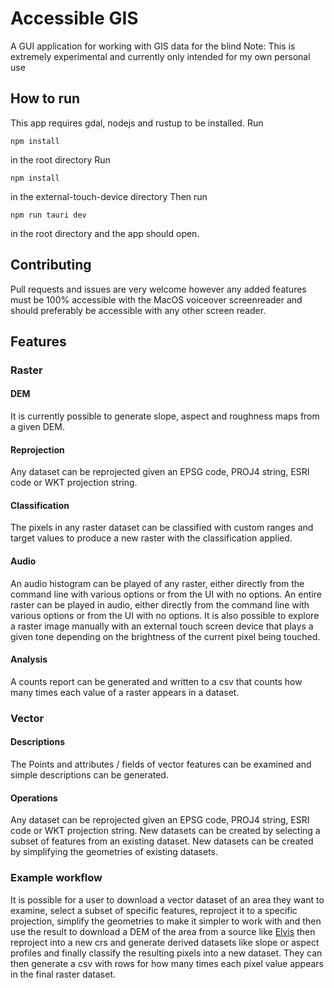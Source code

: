 # Accessible GIS
A GUI application for working with GIS data for the blind
Note: This is extremely experimental and currently only intended for my own personal use
## How to run
This app requires gdal, nodejs and rustup to be installed.
Run
```
npm install
```
in the root directory
Run
```
npm install
```
in the external-touch-device directory
Then run
```
npm run tauri dev
```
in the root directory and the app should open.
## Contributing
Pull requests and issues are very welcome however any added features must be 100% accessible with the MacOS voiceover screenreader and should preferably be accessible with any other screen reader.

## Features
### Raster
#### DEM
It is currently possible to generate slope, aspect and roughness maps from a given DEM.
#### Reprojection
Any dataset can be reprojected given an EPSG code, PROJ4 string, ESRI code or WKT projection string.
#### Classification
The pixels in any raster dataset can be classified with custom ranges and target values to produce a new raster with the classification applied.
#### Audio
An audio histogram can be played of any raster, either directly from the command line with various options or from the UI with no options.
An entire raster can be played in audio, either directly from the command line with various options or from the UI with no options.
It is also possible to explore a raster image manually with an external touch screen device that plays a given tone depending on the brightness of the current pixel being touched.
#### Analysis
A counts report can be generated and written to a csv that counts how many times each value of a raster appears in a dataset.
### Vector
#### Descriptions
The Points and attributes / fields of vector features can be examined and simple descriptions can be generated.
#### Operations
Any dataset can be reprojected given an EPSG code, PROJ4 string, ESRI code or WKT projection string.
New datasets can be created by selecting a subset of features from an existing dataset.
New datasets can be created by simplifying the geometries of existing datasets.
### Example workflow
It is possible for a user to download a vector dataset of an area they want to examine, select a subset of specific features, reproject it to a specific projection, simplify the geometries to make it simpler to work with and then use the result to download a DEM of the area from a source like [Elvis](https://elevation.fsdf.org.au) then reproject into a new crs and generate derived datasets like slope or aspect profiles and finally classify the resulting pixels into a new dataset.
They can then generate a csv with rows for how many times each pixel value appears in the final raster dataset.
